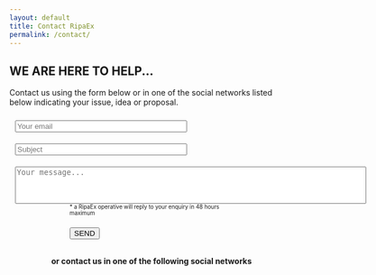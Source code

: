 ```yaml
---
layout: default
title: Contact RipaEx
permalink: /contact/
---
```


<div class="spacial-features customFadeInUp" data-scroll="">
    <section class="container">
        <div class="row">
            <div class="col-12">
                <div class="header">
                    <h2>WE ARE HERE TO HELP...</h2>
                    <p class="center">
                        Contact us using the form below or in one of the social networks listed below indicating your issue, idea or proposal.
                    </p>
                </div>
                <form method="POST" action="https://formspree.io/gsit80@gmail.com">
                    <input type="hidden" name="_next" value="/contact/thankYou" />
                    <div class="container">
                        <div class="row">
                            <div class="col-md-12 text-center" style="padding: 10px;">
                            <input type="email" name="email" size="35" required="true" placeholder="Your email">
                            </div>
                        </div>
                        <div class="row">
                            <div class="col-md-12 text-center" style="padding: 10px;">
                            <input type="subject" name="Subject" size="35" maxlength="10" required="true" placeholder="Subject">
                            </div>
                        </div>
                        <div class="row">
                            <div class="col-md-12 text-center" style="padding: 10px;">
                                <textarea rows="4" cols="75" name="message" style="resize: none;" required="true" placeholder="Your message..."></textarea>
                                <p class="right" style="padding: 0 20% 0 20%; font-size: 70%; margin: 0px;">
                                    * a RipaEx operative will reply to your enquiry in 48 hours maximum
                                </p>
                            </div>
                        </div>
                        <div class="row">
                            <div class="col-md-12 text-center" style="padding: 10px;">
                                <p class="right" style="padding: 0 20% 0 20%; font-size: 70%; margin: 0px;">
                                    <button class="btn-shadow btn-shadow-info mr-md-1" type="submit">SEND</button>
                                </p>                    
                            </div>
                        </div>
                    </div>
                </form>
                <div class="index-clients private-sale">
                    <div class="container">
                        <header>
                            <h4>or contact us in one of the following social networks</h4>
                        </header>
                        <div class="row justify-content-center icons">
                            <div class="col-12 col-md-6 col-lg">
                                <a target="_blank" href="https://t.me/ripaex">
                                    <i class="fab fa-telegram fa-5x"></i>
                                </a>
                            </div>
                            <div class="col-12 col-md-6 col-lg">
                                <a target="_blank" href="https://join.slack.com/t/ripaex/shared_invite/enQtMzM4NzUwNjU4OTQ0LTY3MDJmMTdhYTNlZjJlNGUxNzM1YjUwYjgyYjZlMDJmOTg3NTIzNThmNTYyMGQ3ODBkOTRmYzk3Y2Y4MzBkOTY">
                                    <i class="fab fa-slack fa-5x"></i>
                                </a>
                            </div>
                        </div>
                    </div>
                </div>
            </div>
        </div>
    </section>
</div>
